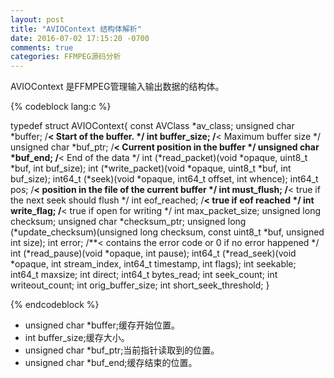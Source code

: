 ```yaml
---
layout: post
title: "AVIOContext 结构体解析"
date: 2016-07-02 17:15:20 -0700
comments: true
categories: FFMPEG源码分析
---
```


AVIOContext 是FFMPEG管理输入输出数据的结构体。
<!--more-->

{% codeblock lang:c %}

typedef struct AVIOContext{
    const AVClass *av_class;
    unsigned char *buffer;  /**< Start of the buffer. */
    int buffer_size;        /**< Maximum buffer size */
    unsigned char *buf_ptr; /**< Current position in the buffer */
    unsigned char *buf_end; /**< End of the data */
    int (*read_packet)(void *opaque, uint8_t *buf, int buf_size);
    int (*write_packet)(void *opaque, uint8_t *buf, int buf_size);
    int64_t (*seek)(void *opaque, int64_t offset, int whence);
    int64_t pos;            /**< position in the file of the current buffer */
    int must_flush;         /**< true if the next seek should flush */
    int eof_reached;        /**< true if eof reached */
    int write_flag;         /**< true if open for writing */
    int max_packet_size;
    unsigned long checksum;
    unsigned char *checksum_ptr;
    unsigned long (*update_checksum)(unsigned long checksum, const uint8_t *buf, unsigned int size);
    int error;              /**< contains the error code or 0 if no error happened */
    int (*read_pause)(void *opaque, int pause);
    int64_t (*read_seek)(void *opaque, int stream_index,
                         int64_t timestamp, int flags);
    int seekable;
    int64_t maxsize;
    int direct;
    int64_t bytes_read;
    int seek_count;
    int writeout_count;
    int orig_buffer_size;
    int short_seek_threshold;
}

{% endcodeblock %}

* unsigned char *buffer;缓存开始位置。  
* int buffer_size;缓存大小。  
* unsigned char *buf_ptr;当前指针读取到的位置。  
* unsigned char *buf_end;缓存结束的位置。  

